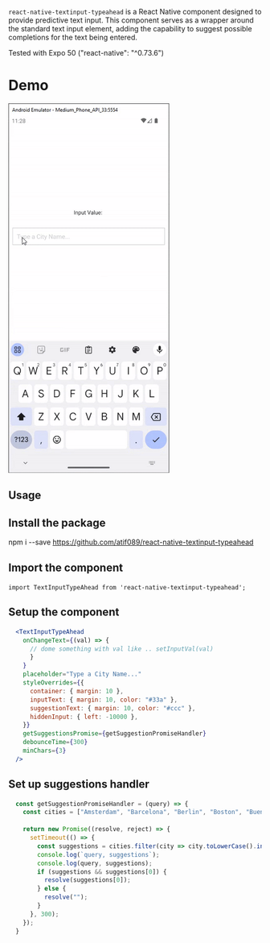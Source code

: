 `react-native-textinput-typeahead` is a React Native component designed to provide predictive text input. This component serves as a wrapper around the standard text input element, adding the capability to suggest possible completions for the text being entered.

Tested with Expo 50 ("react-native": "^0.73.6")

# Demo

![Demo](./docs/demo.gif)

## Usage

## Install the package

npm i --save https://github.com/atif089/react-native-textinput-typeahead

## Import the component

`import TextInputTypeAhead from 'react-native-textinput-typeahead';`

## Setup the component

```jsx
  <TextInputTypeAhead
    onChangeText={(val) => {
      // dome something with val like .. setInputVal(val)
      }
    }
    placeholder="Type a City Name..."
    styleOverrides={{
      container: { margin: 10 },
      inputText: { margin: 10, color: "#33a" },
      suggestionText: { margin: 10, color: "#ccc" },
      hiddenInput: { left: -10000 },
    }}
    getSuggestionsPromise={getSuggestionPromiseHandler}
    debounceTime={300}
    minChars={3}
  />
```

## Set up suggestions handler

```js
  const getSuggestionPromiseHandler = (query) => {
    const cities = ["Amsterdam", "Barcelona", "Berlin", "Boston", "Buenos Aires", "Cairo", "Chicago", "Dallas", "Denver", "Detroit", "Dubai", "Essen", "Frankfurt", "Hamburg", "Hong Kong", "Houston", "Istanbul", "Jakarta", "Johannesburg", "Kiev", "London", "Los Angeles", "Madrid", "Manila", "Mexico City", "Miami", "Moscow", "Mumbai", "New York", "Oslo", "Paris", "Philadelphia", "Phoenix", "Portland", "Prague", "Rio de Janeiro", "Rome", "San Francisco", "Seoul", "Shanghai", "Singapore", "Stockholm", "Sydney", "Tokyo", "Toronto", "Vancouver", "Vienna", "Washington DC", "Warsaw", "Zurich"];

    return new Promise((resolve, reject) => {
      setTimeout(() => {
        const suggestions = cities.filter(city => city.toLowerCase().includes(query.toLowerCase()));
        console.log(`query, suggestions`);
        console.log(query, suggestions);
        if (suggestions && suggestions[0]) {
          resolve(suggestions[0]);
        } else {
          resolve("");
        }
      }, 300);
    });
  }
```

